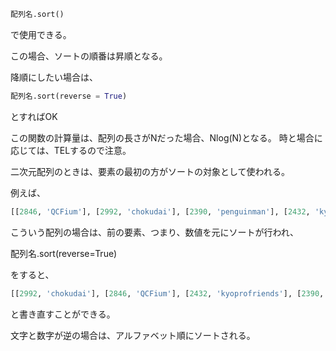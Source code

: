```python
配列名.sort()
```

で使用できる。

この場合、ソートの順番は昇順となる。

降順にしたい場合は、

```python
配列名.sort(reverse = True)
```

とすればOK

この関数の計算量は、配列の長さがNだった場合、Nlog(N)となる。
時と場合に応じては、TELするので注意。

二次元配列のときは、要素の最初の方がソートの対象として使われる。

例えば、

```python
[[2846, 'QCFium'], [2992, 'chokudai'], [2390, 'penguinman'], [2432, 'kyoprofriends']]
```

こういう配列の場合は、前の要素、つまり、数値を元にソートが行われ、

配列名.sort(reverse=True)

をすると、

```python
[[2992, 'chokudai'], [2846, 'QCFium'], [2432, 'kyoprofriends'], [2390, 'penguinman']]
```

と書き直すことができる。

文字と数字が逆の場合は、アルファベット順にソートされる。